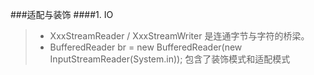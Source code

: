 ###适配与装饰
####1. IO
> * XxxStreamReader / XxxStreamWriter 是连通字节与字符的桥梁。
> * BufferedReader br = new BufferedReader(new InputStreamReader(System.in)); 包含了装饰模式和适配模式
    
